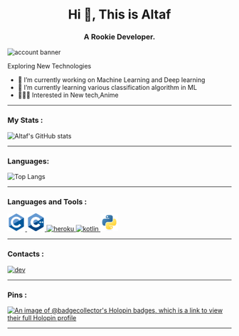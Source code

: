 <h1 align="center">Hi 👋, This is Altaf </h1>
<h3 align="center">A Rookie Developer.</h3>

![account banner](https://user-images.githubusercontent.com/91909939/147485779-77e38c95-cb17-43ee-8b81-108a67903a1c.png)

Exploring New Technologies

- 🔭 I’m currently working on Machine Learning and Deep learning  
- 🌱 I’m currently learning various classification algorithm in ML
- 👨🏼‍💻 Interested in New tech,Anime

<hr>

### My Stats :

![Altaf's GitHub stats](https://github-readme-stats.vercel.app/api?username=Altaf-01&show_icons=true&theme=midnight-purple)

<hr>
<h3 align="left">Languages:</h3>

![Top Langs](https://github-readme-stats.vercel.app/api/top-langs/?username=NagaSudharshan-K&langs_count=8&theme=midnight-purple)

<hr>



<h3 align="left">Languages and Tools :</h3>
<p align="left"> <a href="https://www.cprogramming.com/" target="_blank"> <img src="https://raw.githubusercontent.com/devicons/devicon/master/icons/c/c-original.svg" alt="c" width="40" height="40"/> </a> <a href="https://www.w3schools.com/cpp/" target="_blank"> <img src="https://raw.githubusercontent.com/devicons/devicon/master/icons/cplusplus/cplusplus-original.svg" alt="cplusplus" width="40" height="40"/> </a> <a href="https://heroku.com" target="_blank"> <img src="https://www.vectorlogo.zone/logos/heroku/heroku-icon.svg" alt="heroku" width="40" height="40"/> </a> <a href="https://kotlinlang.org" target="_blank"> <img src="https://www.vectorlogo.zone/logos/kotlinlang/kotlinlang-icon.svg" alt="kotlin" width="40" height="40"/> </a> <a href="https://www.python.org" target="_blank"> <img src="https://raw.githubusercontent.com/devicons/devicon/master/icons/python/python-original.svg" alt="python" width="40" height="40"/> </a> </p>


<hr>

<h3 align="left">Contacts :</h3>

  [<img src='https://cdn.jsdelivr.net/npm/simple-icons@3.0.1/icons/dev-dot-to.svg' alt='dev' height='40'>](https://dev.to/altaf01)  


<hr>

<h3 align="left">Pins :</h3>

[![An image of @badgecollector's Holopin badges, which is a link to view their full Holopin profile](https://holopin.me/badgecollector)](https://holopin.io/@badgecollector)


<hr>
<!---
Altaf-01/Altaf-01 is a ✨ special ✨ repository because its `README.md` (this file) appears on your GitHub profile.
You can click the Preview link to take a look at your changes.
--->
